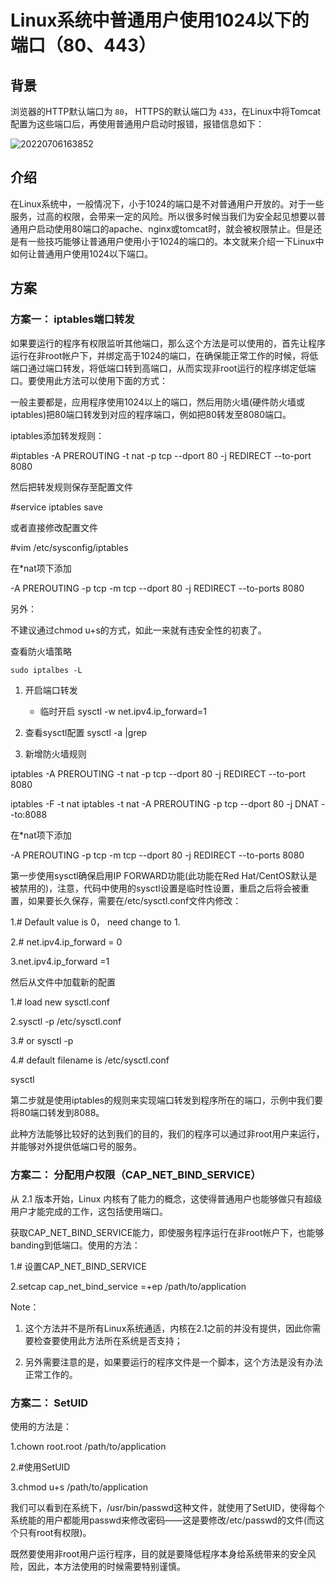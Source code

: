 # Linux系统中普通用户使用1024以下的端口（80、443）

## 背景

浏览器的HTTP默认端口为 `80`， HTTPS的默认端口为 `433`，在Linux中将Tomcat配置为这些端口后，再使用普通用户启动时报错，报错信息如下：

![20220706163852](https://cdn.jsdelivr.net/gh/librarookie/Picgo/images/md_20220706163852.png)

## 介绍

在Linux系统中，一般情况下，小于1024的端口是不对普通用户开放的。对于一些服务，过高的权限，会带来一定的风险。所以很多时候当我们为安全起见想要以普通用户启动使用80端口的apache、nginx或tomcat时，就会被权限禁止。但是还是有一些技巧能够让普通用户使用小于1024的端口的。本文就来介绍一下Linux中如何让普通用户使用1024以下端口。

## 方案

### 方案一： iptables端口转发

如果要运行的程序有权限监听其他端口，那么这个方法是可以使用的，首先让程序运行在非root帐户下，并绑定高于1024的端口，在确保能正常工作的时候，将低端口通过端口转发，将低端口转到高端口，从而实现非root运行的程序绑定低端口。要使用此方法可以使用下面的方式：

一般主要都是，应用程序使用1024以上的端口，然后用防火墙(硬件防火墙或iptables)把80端口转发到对应的程序端口，例如把80转发至8080端口。

iptables添加转发规则：

#iptables -A PREROUTING -t nat -p tcp --dport 80 -j REDIRECT --to-port 8080

然后把转发规则保存至配置文件

#service iptables save

或者直接修改配置文件

#vim /etc/sysconfig/iptables

在*nat项下添加

-A PREROUTING -p tcp -m tcp --dport 80 -j REDIRECT --to-ports 8080

另外：

不建议通过chmod u+s的方式，如此一来就有违安全性的初衷了。


查看防火墙策略

```md
sudo iptalbes -L
```

1. 开启端口转发

    - 临时开启
    sysctl -w net.ipv4.ip_forward=1


2. 查看sysctl配置
    sysctl -a |grep 



3. 新增防火墙规则

iptables -A PREROUTING -t nat -p tcp --dport 80 -j REDIRECT --to-port 8080

iptables -F -t nat iptables -t nat -A PREROUTING -p tcp --dport 80 -j DNAT --to:8088

在*nat项下添加

-A PREROUTING -p tcp -m tcp --dport 80 -j REDIRECT --to-ports 8080

第一步使用sysctl确保启用IP FORWARD功能(此功能在Red Hat/CentOS默认是被禁用的)，注意，代码中使用的sysctl设置是临时性设置，重启之后将会被重置，如果要长久保存，需要在/etc/sysctl.conf文件内修改：

1.# Default value is 0， need change to 1.

2.# net.ipv4.ip_forward = 0

3.net.ipv4.ip_forward =1

然后从文件中加载新的配置

1.# load new sysctl.conf

2.sysctl -p /etc/sysctl.conf

3.# or sysctl -p

4.# default filename is /etc/sysctl.conf


sysctl 

第二步就是使用iptables的规则来实现端口转发到程序所在的端口，示例中我们要将80端口转发到8088。

此种方法能够比较好的达到我们的目的，我们的程序可以通过非root用户来运行，并能够对外提供低端口号的服务。

### 方案二： 分配用户权限（CAP_NET_BIND_SERVICE）




从 2.1 版本开始，Linux 内核有了能力的概念，这使得普通用户也能够做只有超级用户才能完成的工作，这包括使用端口。

获取CAP_NET_BIND_SERVICE能力，即使服务程序运行在非root帐户下，也能够banding到低端口。使用的方法：

1.# 设置CAP_NET_BIND_SERVICE

2.setcap cap_net_bind_service =+ep /path/to/application

Note：

1. 这个方法并不是所有Linux系统通适，内核在2.1之前的并没有提供，因此你需要检查要使用此方法所在系统是否支持；

2. 另外需要注意的是，如果要运行的程序文件是一个脚本，这个方法是没有办法正常工作的。



### 方案二： SetUID


使用的方法是：

1.chown root.root /path/to/application

2.#使用SetUID

3.chmod u+s /path/to/application

我们可以看到在系统下，/usr/bin/passwd这种文件，就使用了SetUID，使得每个系统能的用户都能用passwd来修改密码——这是要修改/etc/passwd的文件(而这个只有root有权限)。

既然要使用非root用户运行程序，目的就是要降低程序本身给系统带来的安全风险，因此，本方法使用的时候需要特别谨慎。

